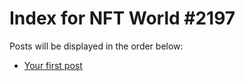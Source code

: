 # Index for NFT World #2197
Posts will be displayed in the order below:

- [Your first post](./001-first.md)

